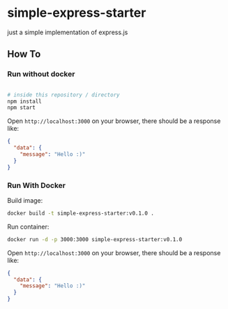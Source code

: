 # simple-express-starter
just a simple implementation of express.js

## How To

### Run without docker

```bash

# inside this repository / directory
npm install
npm start
````

Open `http://localhost:3000` on your browser, there should be a response like:

```json
{
  "data": {
    "message": "Hello :)"
  }
}
```

### Run With Docker

Build image:
```bash
docker build -t simple-express-starter:v0.1.0 .
````

Run container:
```bash
docker run -d -p 3000:3000 simple-express-starter:v0.1.0
````

Open `http://localhost:3000` on your browser, there should be a response like:

```json
{
  "data": {
    "message": "Hello :)"
  }
}
```
